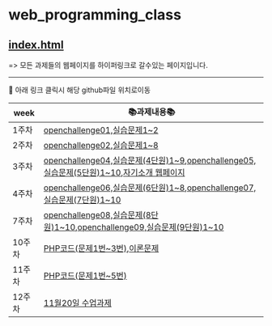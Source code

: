 # web_programming_class

## <a href="https://kim-do-kyun.github.io/web_programming_class/index.html" target="_blank">index.html</a>
=> 모든 과제들의 웹페이지를 하이퍼링크로 갈수있는 페이지입니다.

<hr>

:pushpin: 아래 링크 클릭시 해당 github파일 위치로이동

|week|📚과제내용📚|
|------|-------------------------------------------------------------|
|1주차|<a href="https://github.com/kim-do-kyun/web_programming_class/tree/main/1st_week/assignment">openchallenge01,실습문제1&#126;2|
|2주차|<a href="https://github.com/kim-do-kyun/web_programming_class/tree/main/2nd_week/assignment/OpenChallenge02">openchallenge02</a>,<a href="https://github.com/kim-do-kyun/web_programming_class/tree/main/2nd_week/assignment/%EC%8B%A4%EC%8A%B5%EA%B3%BC%EC%A0%9C">실습문제1&#126;8|
|3주차|<a href="https://github.com/kim-do-kyun/web_programming_class/tree/main/3rd_week/4%EB%8B%A8%EC%9B%90">openchallenge04,실습문제(4단원)1&#126;9</a>,<a href="https://github.com/kim-do-kyun/web_programming_class/tree/main/3rd_week/5%EB%8B%A8%EC%9B%90">openchallenge05,실습문제(5단원)1&#126;10</a>,<a href="https://github.com/kim-do-kyun/web_programming_class/tree/main/3rd_week/sourcecode(%EC%9E%90%EA%B8%B0%EC%86%8C%EA%B0%9C)">자기소개 웹페이지|
|4주차|<a href="https://github.com/kim-do-kyun/web_programming_class/tree/main/4th_week/6%EB%8B%A8%EC%9B%90">openchallenge06,실습문제(6단원)1&#126;8</a>,<a href="https://github.com/kim-do-kyun/web_programming_class/tree/main/4th_week/7%EB%8B%A8%EC%9B%90">openchallenge07,실습문제(7단원)1&#126;10</a>
|7주차|<a href="https://github.com/kim-do-kyun/web_programming_class/tree/main/7th_week/8%EB%8B%A8%EC%9B%90/html">openchallenge08,실습문제(8단원)1&#126;10</a>,<a href="https://github.com/kim-do-kyun/web_programming_class/tree/main/7th_week/9%EB%8B%A8%EC%9B%90/HTML">openchallenge09,실습문제(9단원)1&#126;10</a>
|10주차|<a href="https://github.com/kim-do-kyun/web_programming_class/tree/main/10th_week/php">PHP코드(문제1번~3번)</a>,<a href="https://github.com/kim-do-kyun/web_programming_class/tree/main/10th_week/%EC%84%9C%EC%88%A0%ED%98%95%20%EC%9D%B4%EB%A1%A0%EB%AC%B8%EC%A0%9C">이론문제</a>
|11주차|<a href="https://github.com/kim-do-kyun/web_programming_class/tree/main/11th_week/PHP">PHP코드(문제1번~5번)</a>
|12주차|<a href="https://github.com/kim-do-kyun/web_programming_class/tree/main/12th_week/LoginForm">11월20일 수업과제</a>

